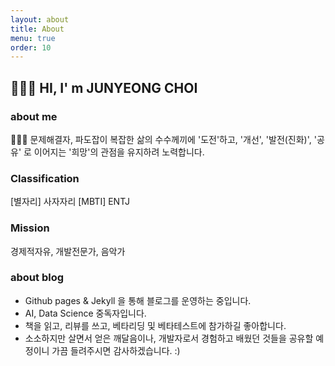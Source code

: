 ```yaml
---
layout: about
title: About
menu: true
order: 10
---
```


## 🙋🏻‍♂️ HI, I' m JUNYEONG CHOI

### about me

🏄🏽‍♂️ 문제해결자, 파도잡이
복잡한 삶의 수수께끼에 '도전'하고, '개선', '발전(진화)', '공유' 로 이어지는 '희망'의 관점을 유지하려 노력합니다.

### Classification
[별자리] 사자자리
[MBTI] ENTJ
 

### Mission
경제적자유, 개발전문가, 음악가 

### about blog
* Github pages & Jekyll 을 통해 블로그를 운영하는 중입니다. 
* AI, Data Science 중독자입니다. 
* 책을 읽고, 리뷰를 쓰고, 베타리딩 및 베타테스트에 참가하길 좋아합니다.
* 소소하지만 살면서 얻은 깨달음이나, 개발자로서 경험하고 배웠던 것들을 공유할 예정이니 가끔 들려주시면 감사하겠습니다. :)

